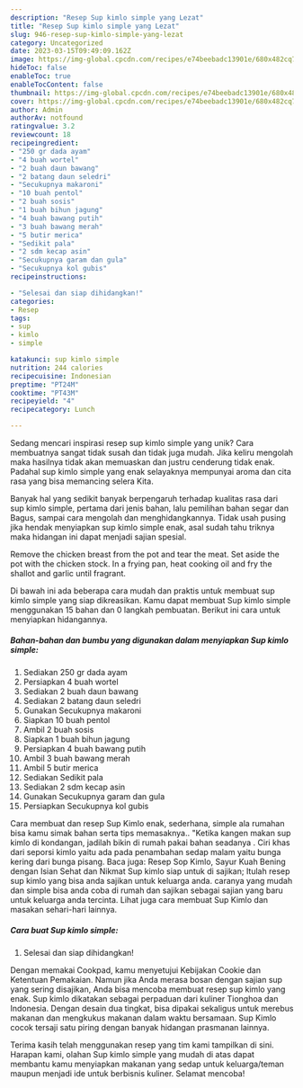 ```yaml
---
description: "Resep Sup kimlo simple yang Lezat"
title: "Resep Sup kimlo simple yang Lezat"
slug: 946-resep-sup-kimlo-simple-yang-lezat
category: Uncategorized
date: 2023-03-15T09:49:09.162Z
image: https://img-global.cpcdn.com/recipes/e74beebadc13901e/680x482cq70/sup-kimlo-simple-foto-resep-utama.jpg
hideToc: false
enableToc: true
enableTocContent: false
thumbnail: https://img-global.cpcdn.com/recipes/e74beebadc13901e/680x482cq70/sup-kimlo-simple-foto-resep-utama.jpg
cover: https://img-global.cpcdn.com/recipes/e74beebadc13901e/680x482cq70/sup-kimlo-simple-foto-resep-utama.jpg
author: Admin
authorAv: notfound
ratingvalue: 3.2
reviewcount: 18
recipeingredient:
- "250 gr dada ayam"
- "4 buah wortel"
- "2 buah daun bawang"
- "2 batang daun seledri"
- "Secukupnya makaroni"
- "10 buah pentol"
- "2 buah sosis"
- "1 buah bihun jagung"
- "4 buah bawang putih"
- "3 buah bawang merah"
- "5 butir merica"
- "Sedikit pala"
- "2 sdm kecap asin"
- "Secukupnya garam dan gula"
- "Secukupnya kol gubis"
recipeinstructions:

- "Selesai dan siap dihidangkan!"
categories:
- Resep
tags:
- sup
- kimlo
- simple

katakunci: sup kimlo simple 
nutrition: 244 calories
recipecuisine: Indonesian
preptime: "PT24M"
cooktime: "PT43M"
recipeyield: "4"
recipecategory: Lunch

---
```





Sedang mencari inspirasi resep sup kimlo simple yang unik? Cara membuatnya sangat tidak susah dan tidak juga mudah. Jika keliru mengolah maka hasilnya tidak akan memuaskan dan justru cenderung tidak enak. Padahal sup kimlo simple yang enak selayaknya mempunyai aroma dan cita rasa yang bisa memancing selera Kita.





Banyak hal yang sedikit banyak berpengaruh terhadap kualitas rasa dari sup kimlo simple, pertama dari jenis bahan, lalu pemilihan bahan segar dan Bagus, sampai cara mengolah dan menghidangkannya. Tidak usah pusing jika hendak menyiapkan sup kimlo simple enak,      asal sudah tahu triknya maka hidangan ini dapat menjadi sajian spesial.














Remove the chicken breast from the pot and tear the meat. Set aside the pot with the chicken stock. In a frying pan, heat cooking oil and fry the shallot and garlic until fragrant.






Di bawah ini ada beberapa cara mudah dan praktis untuk membuat sup kimlo simple yang siap dikreasikan. Kamu dapat membuat Sup kimlo simple menggunakan 15 bahan dan 0 langkah pembuatan. Berikut ini cara untuk menyiapkan hidangannya.

<!--inarticleads1-->

##### Bahan-bahan dan bumbu yang digunakan dalam menyiapkan Sup kimlo simple:

1. Sediakan 250 gr dada ayam
1. Persiapkan 4 buah wortel
1. Sediakan 2 buah daun bawang
1. Sediakan 2 batang daun seledri
1. Gunakan Secukupnya makaroni
1. Siapkan 10 buah pentol
1. Ambil 2 buah sosis
1. Siapkan 1 buah bihun jagung
1. Persiapkan 4 buah bawang putih
1. Ambil 3 buah bawang merah
1. Ambil 5 butir merica
1. Sediakan Sedikit pala
1. Sediakan 2 sdm kecap asin
1. Gunakan Secukupnya garam dan gula
1. Persiapkan Secukupnya kol gubis


Cara membuat dan resep Sup Kimlo enak, sederhana, simple ala rumahan bisa kamu simak bahan serta tips memasaknya.. &#34;Ketika kangen makan sup kimlo di kondangan, jadilah bikin di rumah pakai bahan seadanya . Ciri khas dari seporsi kimlo yaitu ada pada penambahan sedap malam yaitu bunga kering dari bunga pisang. Baca juga: Resep Sop Kimlo, Sayur Kuah Bening dengan Isian Sehat dan Nikmat Sup kimlo siap untuk di sajikan; Itulah resep sup kimlo yang bisa anda sajikan untuk keluarga anda. caranya yang mudah dan simple bisa anda coba di rumah dan sajikan sebagai sajian yang baru untuk keluarga anda tercinta. Lihat juga cara membuat Sup Kimlo dan masakan sehari-hari lainnya. 

<!--inarticleads2-->

##### Cara buat Sup kimlo simple:


1. Selesai dan siap dihidangkan!

Dengan memakai Cookpad, kamu menyetujui Kebijakan Cookie dan Ketentuan Pemakaian. Namun jika Anda merasa bosan dengan sajian sup yang sering disajikan, Anda bisa mencoba membuat resep sup kimlo yang enak. Sup kimlo dikatakan sebagai perpaduan dari kuliner Tionghoa dan Indonesia. Dengan desain dua tingkat, bisa dipakai sekaligus untuk merebus makanan dan mengkukus makanan dalam waktu bersamaan. Sup Kimlo cocok tersaji satu piring dengan banyak hidangan prasmanan lainnya. 

Terima kasih telah menggunakan resep yang tim kami tampilkan di sini. Harapan kami, olahan Sup kimlo simple yang mudah di atas dapat membantu kamu menyiapkan makanan yang sedap untuk keluarga/teman maupun menjadi ide untuk berbisnis kuliner. Selamat mencoba!
